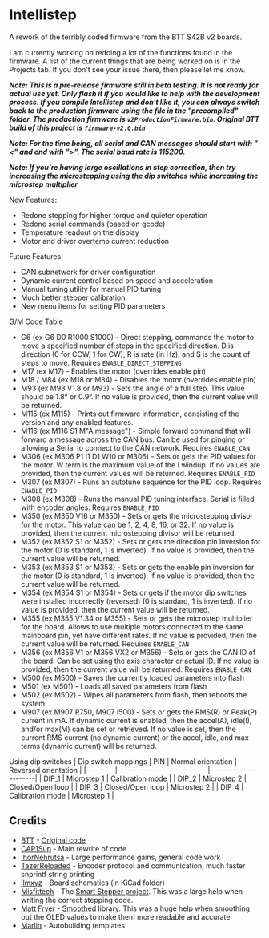 # Intellistep

A rework of the terribly coded firmware from the BTT S42B v2 boards.

I am currently working on redoing a lot of the functions found in the firmware. A list of the current things that are being worked on is in the Projects tab. If you don't see your issue there, then please let me know.

***Note: This is a pre-release firmware still in beta testing. It is not ready for actual use yet. Only flash it if you would like to help with the development process. If you compile Intellistep and don't like it, you can always switch back to the production firmware using the file in the "precompiled" folder. The production firmware is `v2ProductionFirmware.bin`. Original BTT build of this project is `firmware-v2.0.bin`***

***Note: For the time being, all serial and CAN messages should start with "<" and end with ">". The serial baud rate is 115200.***

***Note: If you're having large oscillations in step correction, then try increasing the microstepping using the dip switches while increasing the microstep multiplier***

New Features:

- Redone stepping for higher torque and quieter operation
- Redone serial commands (based on gcode)
- Temperature readout on the display
- Motor and driver overtemp current reduction

Future Features:

- CAN subnetwork for driver configuration
- Dynamic current control based on speed and acceleration
- Manual tuning utility for manual PID tuning
- Much better stepper calibration
- New menu items for setting PID parameters

G/M Code Table

- G6 (ex G6 D0 R1000 S1000) - Direct stepping, commands the motor to move a specified number of steps in the specified direction. D is direction (0 for CCW, 1 for CW), R is rate (in Hz), and S is the count of steps to move. Requires `ENABLE_DIRECT_STEPPING`
- M17 (ex M17) - Enables the motor (overrides enable pin)
- M18 / M84 (ex M18 or M84) - Disables the motor (overrides enable pin)
- M93 (ex M93 V1.8 or M93) - Sets the angle of a full step. This value should be 1.8° or 0.9°. If no value is provided, then the current value will be returned.
- M115 (ex M115) - Prints out firmware information, consisting of the version and any enabled features.
- M116 (ex M116 S1 M"A message") - Simple forward command that will forward a message across the CAN bus. Can be used for pinging or allowing a Serial to connect to the CAN network. Requires `ENABLE_CAN`
- M306 (ex M306 P1 I1 D1 W10 or M306) - Sets or gets the PID values for the motor. W term is the maximum value of the I windup. If no values are provided, then the current values will be returned. Requires `ENABLE_PID`
- M307 (ex M307) - Runs an autotune sequence for the PID loop. Requires `ENABLE_PID`
- M308 (ex M308) - Runs the manual PID tuning interface. Serial is filled with encoder angles. Requires `ENABLE_PID`
- M350 (ex M350 V16 or M350) - Sets or gets the microstepping divisor for the motor. This value can be 1, 2, 4, 8, 16, or 32. If no value is provided, then the current microstepping divisor will be returned.
- M352 (ex M352 S1 or M352) - Sets or gets the direction pin inversion for the motor (0 is standard, 1 is inverted). If no value is provided, then the current value will be returned.
- M353 (ex M353 S1 or M353) - Sets or gets the enable pin inversion for the motor (0 is standard, 1 is inverted). If no value is provided, then the current value will be returned.
- M354 (ex M354 S1 or M354) - Sets or gets if the motor dip switches were installed incorrectly (reversed) (0 is standard, 1 is inverted). If no value is provided, then the current value will be returned.
- M355 (ex M355 V1.34 or M355) - Sets or gets the microstep multiplier for the board. Allows to use multiple motors connected to the same mainboard pin, yet have different rates. If no value is provided, then the current value will be returned. Requires `ENABLE_CAN`
- M356 (ex M356 V1 or M356 VX2 or M356) - Sets or gets the CAN ID of the board. Can be set using the axis character or actual ID. If no value is provided, then the current value will be returned. Requires `ENABLE_CAN`
- M500 (ex M500) - Saves the currently loaded parameters into flash
- M501 (ex M501) - Loads all saved parameters from flash
- M502 (ex M502) - Wipes all parameters from flash, then reboots the system
- M907 (ex M907 R750, M907 I500) - Sets or gets the RMS(R) or Peak(P) current in mA. If dynamic current is enabled, then the accel(A), idle(I), and/or max(M) can be set or retrieved. If no value is set, then the current RMS current (no dynamic current) or the accel, idle, and max terms (dynamic current) will be returned.

Using dip switches
| Dip switch mappings
| PIN     |    Normal orientation      |  Reversed orientation |
|---------|----------------------------|-----------------------|
| DIP_1   |    Microstep 1             |  Calibration mode     |
| DIP_2   |    Microstep 2             |  Closed/Open loop     |
| DIP_3   |    Closed/Open loop        |  Microstep 2          |
| DIP_4   |    Calibration mode        |  Microstep 1          |

## Credits

- [BTT](https://github.com/bigtreetech) - [Original code](https://github.com/bigtreetech/BIGTREETECH-Stepper-Motor-Driver)
- [CAP1Sup](https://github.com/CAP1Sup) - Main rewrite of code
- [IhorNehrutsa](https://github.com/IhorNehrutsa) - Large performance gains, general code work
- [TazerReloaded](https://github.com/TazerReloaded) - Encoder protocol and communication, much faster snprintf string printing
- [jlmxyz](https://github.com/jlmxyz) - Board schematics (in KiCad folder)
- [Misfittech](https://github.com/Misfittech) - The [Smart Stepper project](https://github.com/Misfittech/nano_stepper). This was a large help when writing the correct stepping code.
- [Matt Fryer](https://github.com/MattFryer) - [Smoothed](https://github.com/MattFryer/Smoothed) library. This was a huge help when smoothing out the OLED values to make them more readable and accurate
- [Marlin](https://github.com/MarlinFirmware/Marlin) - Autobuilding templates
